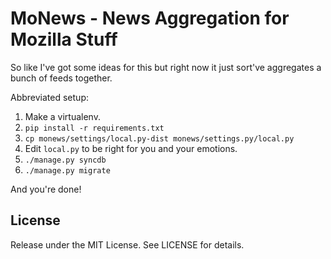 # MoNews - News Aggregation for Mozilla Stuff

So like I've got some ideas for this but right now it just sort've aggregates a
bunch of feeds together.

Abbreviated setup:

1. Make a virtualenv.
2. `pip install -r requirements.txt`
3. `cp monews/settings/local.py-dist monews/settings.py/local.py`
4. Edit `local.py` to be right for you and your emotions.
5. `./manage.py syncdb`
6. `./manage.py migrate`

And you're done!

## License

Release under the MIT License. See LICENSE for details.
